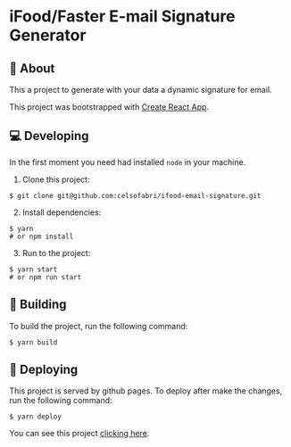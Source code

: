 # iFood/Faster E-mail Signature Generator

## :space_invader: About

This a project to generate with your data a 
dynamic signature for email.

This project was bootstrapped with [Create React App](https://github.com/facebook/create-react-app).

## :computer: Developing

In the first moment you need had installed `node` in your machine.

1. Clone this project:

```
$ git clone git@github.com:celsofabri/ifood-email-signature.git
```

2. Install dependencies:

```
$ yarn
# or npm install
```

3. Run to the project:

```
$ yarn start
# or npm run start
```

## :hammer: Building

To build the project, run the following command:

```
$ yarn build
```

## :rocket: Deploying

This project is served by github pages. To deploy after make the changes, run the following command:

```
$ yarn deploy
```

You can see this project [clicking here](https://celsofabri.github.io/ifood-email-signature/).
